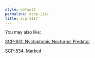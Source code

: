 ```yaml
---
style: default
permalink: Xscp-1117
title: scp-1117
---
```

You may also like:

[SCP-631: Nyctophobic Nocturnal Predator](http://scp-wiki.net/scp-631)

[SCP-834: Marked](http://scp-wiki.net/scp-834)
